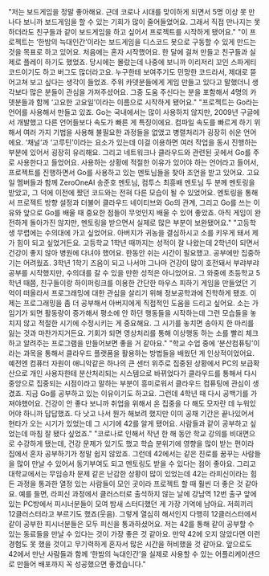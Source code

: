"저는 보드게임을 정말 좋아해요. 근데 코로나 시대를 맞이하게 되면서 5명 이상 못 만나다 보니까 보드게임을 할 수 있는 기회가 많이 줄어들었어요. 그래서 직접 만나지는 못하더라도 친구들과 같이 보드게임을 하고 싶어서 프로젝트를 시작하게 됐어요."
"이 프로젝트는 ‘한밤의 늑대인간’이라는 보드게임을 디스코드 봇으로 구동할 수 있게 만드는 것을 목표로 하고 있어요. 처음에는 혼자 시작했어요. 한 달에 걸쳐 만들고 친구들과 실제로 플레이 하기도 했었죠. 당시에는 몰랐는데 나중에 보니까 이리저리 꼬인 스파게티코드이기도 하고 버그도 많더라고요. 누구한테 보여주기도 민망한 코드라서, 제대로 뜯어고쳐 보고 싶다는 생각이 들었죠. 주위 카뎃분들에게 게임 만들고 있다고 말했더니 생각보다 많은 분들이 관심을 가져주셨어요. 그중 도움 주신다는 분을 포함해서 4명의 카뎃분들과 함께 ‘고요한 고요일’이라는 이름으로 시작하게 됐어요."
"프로젝트는 Go라는 언어를 사용해서 만들고 있죠. Go는 국내에서는 많이 사용하지 않지만, 2009년 구글에서 개발했고 다른 언어들보다 속도가 빠른 게 특징이에요. 컴파일 속도를 빠르게 하기 위해서 여러 가지 기법을 사용해 불필요한 과정들을 없앴고 병렬처리가 굉장히 쉬운 언어에요. ‘채널’과 ‘고루틴’이라는 요소가 있는데 이걸 이용하면 여러 작업을 동시 진행하는 부분에 있어서 굉장히 유리해요. 그리고 네트워크나 클라우드와 관련된 곳에서 Go를 주로 사용한다고 들었어요. 사용하는 상황에 적절한 이유가 있어야 하는 언어라고 들어서, 프로젝트를 진행하면서 Go를 사용하고 있는 멘토님들을 찾아 조언을 받고 있어요. 고요일 멤버들과 함께 ZeroOneAI 송준호 멘토님, 컴투스 최흥배 멘토님 두 분께 멘토링을 받았고, 그 덕에 이전에 짰던 코드와는 전혀 다른 모습이 될 수 있었어요. 멘토링을 통해서 프로젝트 방향 설정과 더불어 클라우드 네이티브와 Go의 관계, 그리고 Go를 쓰는 이유와 앞으로 Go를 배울 때 중요한 점들이 무엇인지 배울 수 있어 좋았죠. 아직 게임이 완전하게 돌아가진 않지만, 멘토링을 받으면서 실제로 많은 부분이 보완됐어요."
"고등학생 무렵에는 수의대에 가고 싶었어요. 아버지가 귀농을 결심하시고 소를 키우게 돼서 제가 힘이 되고 싶었거든요. 고등학교 1학년 때까지는 성적이 잘 나왔는데 2학년이 되면서 건강이 좋지 않아 병원에 다녀야 했어요. 한동안 쉬는 시간이 필요했고. 공부에만 집중하기는 어려웠죠. 3학년 1학기 즈음이 되고 나서야 그나마 건강이 많이 호전돼서 부랴부랴 공부를 시작했지만, 수의대를 갈 수 있을 만한 성적은 아니었어요. 그 와중에 초등학교 5학년 때쯤, 친구들이랑 하이퍼링크를 이용한 간단한 마우스 피하기 게임을 만들었던 기억이 떠올라서 프로그래밍에 대한 관심을 살리기 위해 정보공학과에 진학하게 됐죠. 이제는 프로그래밍을 좀 더 공부해서 아버지에게 직접적인 도움을 드리고 싶어요. 소는 가임기가 되면 활동량이 증가해서 평소에 안 하던 행동들을 시작하는데 그런 모습들을 놓치지 않고 적절한 시기에 수정시키는 게 중요해요. 그 시기를 놓치면 송아지 한 마리를 잃는 것과 마찬가지거든요. 기회가 되면 영상처리를 통해 이상행동 하는 소를 빨리 체크하고 알려주는 프로그램을 만들어보면 좋을 거 같아요."
"학교 수업 중에 ‘분산컴퓨팅’이라는 과목을 통해서 클라우드 플랫폼을 활용하는 방법들을 배웠던 게 인상적이었어요. 예전엔 컴퓨터 자원이 애니악같은 하나의 큰 센터 위주로 집중된 상황에서 PC의 보급확산으로 개인 사용자한테 분산처리되는 시스템으로 바뀌었다가 클라우드를 통해서 다시 중앙으로 집중되는 시점이라고 말하는 부분이 흥미로워서 클라우드 컴퓨팅에 관심이 생겼죠. 지금 Go를 공부하고 있는 이유이기도 하고요. 그런데 4학년 때 다시 공백기를 가져야했어요. 건강이 안 좋다 보니까 취업을 위해서 온 집중을 다 해도 모자란 데 누워있어야 하니까 답답했죠. 다 낫고 나서 뭔가 해보려 했지만 이미 공채 기간은 끝나있어서 현타가 오는 시기가 있었는데 그 시기에 42를 알게 됐어요. 사람들과 같이 공부하고 싶었는데 마침 잘 됐다 싶었죠."
"코로나로 인해서 작년 한 해 동안 학교 강의를 비대면으로 수강하게 됐는데, 건강 문제가 있기도 했고 학습 분위기에 영향을 많이 받는 편이라 집에서 혼자 공부하기가 정말 쉽지 않았죠. 그런데 42에서는 같은 진로를 꿈꾸는 사람들을 많이 만날 수 있어서 동기부여도 되고 멘토링도 받을 수 있다는 점이 좋아요. 그리고 대학교에서는 무임승차 문제 같은 난감한 상황이 많이 있었는데 42는 라피신이라는 힘든 과정을 통과한 열정 있는 사람들이 모인 곳이라 프로젝트 할 때 훨씬 더 좋은 것 같아요. 예를 들면, 라피신 과정에서 클러스터로 출석하지 않는 날에 강남역 12번 출구 앞에 있는 PC방에서 피시너분들이 모여 밤새 스터디했던 게 가장 기억에 남아요. 저희끼리 12클러스터라고 부르기도 했죠(웃음). 그렇게 열심히 해서인지 다행히 12클러스터에서 같이 공부한 피시너분들은 모두 피신을 통과하셨어요. 저는 42를 통해 같이 공부할 수 있는 동료들을 만날 수 있다는 것이 가장 좋은 것 같아요. 만약 42에 오지 않았다면 이런 경험도 못 했을 것이고 무기력하게 혼자서 많은 시간을 허비했을 것 같아요. 앞으로도 42에서 만난 사람들과 함께 ‘한밤의 늑대인간’을 실제로 사용할 수 있는 어플리케이션으로 만들어 배포까지 꼭 성공했으면 좋겠습니다."
